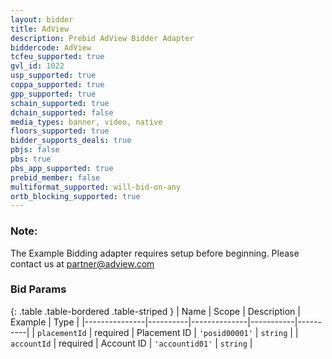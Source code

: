 ```yaml
---
layout: bidder
title: AdView
description: Prebid AdView Bidder Adapter
biddercode: AdView
tcfeu_supported: true
gvl_id: 1022
usp_supported: true
coppa_supported: true
gpp_supported: true
schain_supported: true
dchain_supported: false
media_types: banner, video, native
floors_supported: true
bidder_supports_deals: true
pbjs: false
pbs: true
pbs_app_supported: true
prebid_member: false
multiformat_supported: will-bid-on-any
ortb_blocking_supported: true
---
```


### Note:

The Example Bidding adapter requires setup before beginning. Please contact us at partner@adview.com

### Bid Params

{: .table .table-bordered .table-striped }
| Name          | Scope    | Description  | Example   | Type     |
|---------------|----------|--------------|-----------|----------|
| `placementId` | required | Placement ID | `'posid00001'` | `string` |
| `accountId` | required | Account ID | `'accountid01'` | `string` |